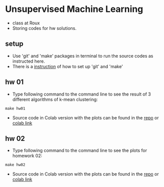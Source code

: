 # Unsupervised Machine Learning
* class at Roux
* Storing codes for hw solutions.

## setup
* Use 'git' and 'make' packages in terminal to run the source codes as instructed here.
* There is a [instruction](https://github.com/ds5110/git-intro?tab=readme-ov-file) of how to set up 'git' and 'make'

## hw 01

* Type following command to the command line to see the result of 3 different algorithms of k-mean clustering:
```
make hw01
```

* Source code in Colab version with the plots can be found in the [repo](src/K_mean_cluster.ipynb) or [colab link](https://colab.research.google.com/drive/1IqTUJfrh7rDw8AOPhbA2V1e5G6YI0kym)


## hw 02

* Type following command to the command line to see the plots for homework 02:
```
make hw02
```

* Source code in Colab version with the plots can be found in the [repo](src/hw2_Clustering.ipynb) or [colab link](https://colab.research.google.com/drive/10RqQOOFVNMIAN5hCuXpT1HW81cBiERbf#scrollTo=GAj-x2hB5DV3)